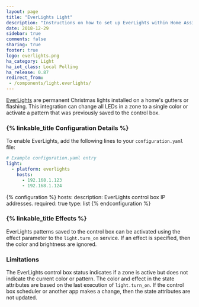 ```yaml
---
layout: page
title: "EverLights Light"
description: "Instructions on how to set up EverLights within Home Assistant."
date: 2018-12-29
sidebar: true
comments: false
sharing: true
footer: true
logo: everlights.png
ha_category: Light
ha_iot_class: Local Polling
ha_release: 0.87
redirect_from:
 - /components/light.everlights/
---
```


[EverLights](https://myeverlights.com/) are permanent Christmas lights installed on a home's gutters or flashing. This integration can change all LEDs in a zone to a single color or activate a pattern that was previously saved to the control box.

### {% linkable_title Configuration Details %}

To enable EverLights, add the following lines to your `configuration.yaml` file:

```yaml
# Example configuration.yaml entry
light:
  - platform: everlights
    hosts:
      - 192.168.1.123
      - 192.168.1.124
```

{% configuration %}
hosts:
  description: EverLights control box IP addresses.
  required: true
  type: list
{% endconfiguration %}

### {% linkable_title Effects %}

EverLights patterns saved to the control box can be activated using the effect parameter to the `light.turn_on` service. If an effect is specified, then the color and brightness are ignored.

### Limitations

The EverLights control box status indicates if a zone is active but does not indicate the current color or pattern. The color and effect in the state attributes are based on the last execution of `light.turn_on`. If the control box scheduler or another app makes a change, then the state attributes are not updated.
